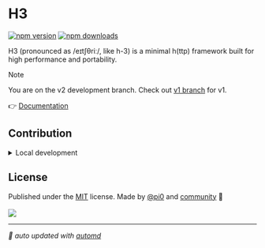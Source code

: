 # H3

<!-- automd:badges -->

[![npm version](https://img.shields.io/npm/v/h3)](https://npmjs.com/package/h3)
[![npm downloads](https://img.shields.io/npm/dm/h3)](https://npm.chart.dev/h3)

<!-- /automd -->

H3 (pronounced as /eɪtʃθriː/, like h-3) is a minimal h(ttp) framework built for high performance and portability.

> [!NOTE]
> You are on the v2 development branch. Check out [v1 branch](https://github.com/unjs/h3/tree/v1) for v1.

👉 [Documentation](https://h3.unjs.io)

## Contribution

<details>
  <summary>Local development</summary>

- Clone this repository
- Install the latest LTS version of [Node.js](https://nodejs.org/en/)
- Enable [Corepack](https://github.com/nodejs/corepack) using `corepack enable`
- Install dependencies using `pnpm install`
- Run tests using `pnpm dev` or `pnpm test`

</details>

<!-- /automd -->

## License

<!-- automd:contributors license=MIT author="pi0" -->

Published under the [MIT](https://github.com/h3js/h3/blob/main/LICENSE) license.
Made by [@pi0](https://github.com/pi0) and [community](https://github.com/h3js/h3/graphs/contributors) 💛
<br><br>
<a href="https://github.com/h3js/h3/graphs/contributors">
<img src="https://contrib.rocks/image?repo=h3js/h3" />
</a>

<!-- /automd -->

<!-- automd:with-automd -->

---

_🤖 auto updated with [automd](https://automd.unjs.io)_

<!-- /automd -->
